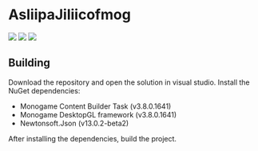 # AsliipaJiliicofmog
![](https://sloc.xyz/github/Beriff/AsliipaJiliicofmog/) ![](https://img.shields.io/github/commit-activity/m/Beriff/AsliipaJiliicofmog) ![](https://img.shields.io/discord/1034490172466798664)

## Building
Download the repository and open the solution in visual studio. Install the NuGet dependencies:
- Monogame Content Builder Task (v3.8.0.1641)
- Monogame DesktopGL framework (v3.8.0.1641)
- Newtonsoft.Json (v13.0.2-beta2)

After installing the dependencies, build the project.
